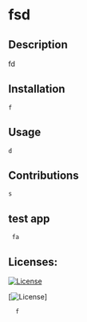 # 
# fsd

 ## Description 
   fd

 ## Installation 
    f

## Usage 
    d

## Contributions 
    s
    
## test app 
     fa
## Licenses:

[![License](https://img.shields.io/badge/License-Apache%202.0-yellowgreen.svg)](https://opensource.org/licenses/Apache-2.0)  



[![License](https://img.shields.io/badge/License-Apache%202.0-yellowgreen.svg)] 

     
      f
